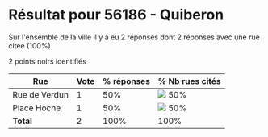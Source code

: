 # Résultat pour 56186 - Quiberon

Sur l'ensemble de la ville il y a eu 2 réponses dont 2 réponses avec une rue citée (100%)

2 points noirs identifiés

| Rue | Vote | % réponses | % Nb rues cités|
|-----|------|------------|----------------|
| Rue de Verdun | 1 | 50% | <img src="../../img/bar_50.gif" />&nbsp;50%|
| Place Hoche | 1 | 50% | <img src="../../img/bar_50.gif" />&nbsp;50%|
| **Total** | 2 | 100% | 100%|

